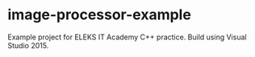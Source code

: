 # image-processor-example
Example project for ELEKS IT Academy C++ practice.
Build using Visual Studio 2015.
